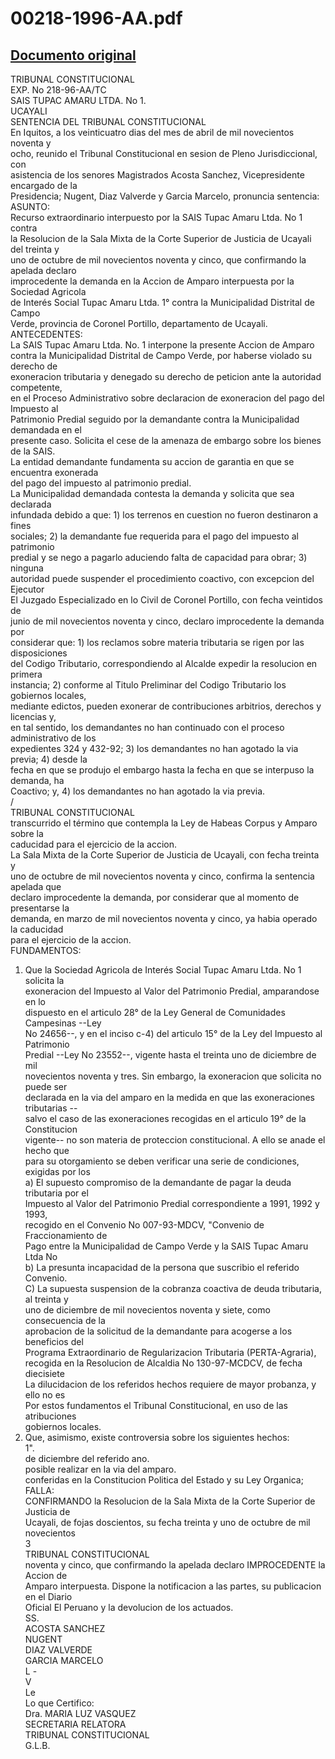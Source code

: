 
00218-1996-AA.pdf
=================
  
[Documento original](https://tc.gob.pe/jurisprudencia/1998/00218-1996-AA.pdf)  
---  
TRIBUNAL CONSTITUCIONAL  
EXP. No 218-96-AA/TC  
SAIS TUPAC AMARU LTDA. No 1.  
UCAYALI  
SENTENCIA DEL TRIBUNAL CONSTITUCIONAL  
En Iquitos, a los veinticuatro dias del mes de abril de mil novecientos noventa y  
ocho, reunido el Tribunal Constitucional en sesion de Pleno Jurisdiccional, con  
asistencia de los senores Magistrados Acosta Sanchez, Vicepresidente encargado de la  
Presidencia; Nugent, Diaz Valverde y Garcia Marcelo, pronuncia sentencia:  
ASUNTO:  
Recurso extraordinario interpuesto por la SAIS Tupac Amaru Ltda. No 1 contra  
la Resolucion de la Sala Mixta de la Corte Superior de Justicia de Ucayali del treinta y  
uno de octubre de mil novecientos noventa y cinco, que confirmando la apelada declaro  
improcedente la demanda en la Accion de Amparo interpuesta por la Sociedad Agricola  
de Interés Social Tupac Amaru Ltda. 1° contra la Municipalidad Distrital de Campo  
Verde, provincia de Coronel Portillo, departamento de Ucayali.  
ANTECEDENTES:  
La SAIS Tupac Amaru Ltda. No. 1 interpone la presente Accion de Amparo  
contra la Municipalidad Distrital de Campo Verde, por haberse violado su derecho de  
exoneracion tributaria y denegado su derecho de peticion ante la autoridad competente,  
en el Proceso Administrativo sobre declaracion de exoneracion del pago del Impuesto al  
Patrimonio Predial seguido por la demandante contra la Municipalidad demandada en el  
presente caso. Solicita el cese de la amenaza de embargo sobre los bienes de la SAIS.  
La entidad demandante fundamenta su accion de garantia en que se encuentra exonerada  
del pago del impuesto al patrimonio predial.  
La Municipalidad demandada contesta la demanda y solicita que sea declarada  
infundada debido a que: 1) los terrenos en cuestion no fueron destinaron a fines  
sociales; 2) la demandante fue requerida para el pago del impuesto al patrimonio  
predial y se nego a pagarlo aduciendo falta de capacidad para obrar; 3) ninguna  
autoridad puede suspender el procedimiento coactivo, con excepcion del Ejecutor  
El Juzgado Especializado en lo Civil de Coronel Portillo, con fecha veintidos de  
junio de mil novecientos noventa y cinco, declaro improcedente la demanda por  
considerar que: 1) los reclamos sobre materia tributaria se rigen por las disposiciones  
del Codigo Tributario, correspondiendo al Alcalde expedir la resolucion en primera  
instancia; 2) conforme al Titulo Preliminar del Codigo Tributario los gobiernos locales,  
mediante edictos, pueden exonerar de contribuciones arbitrios, derechos y licencias y,  
en tal sentido, los demandantes no han continuado con el proceso administrativo de los  
expedientes 324 y 432-92; 3) los demandantes no han agotado la via previa; 4) desde la  
fecha en que se produjo el embargo hasta la fecha en que se interpuso la demanda, ha  
Coactivo; y, 4) los demandantes no han agotado la via previa.  
/  
TRIBUNAL CONSTITUCIONAL  
transcurrido el término que contempla la Ley de Habeas Corpus y Amparo sobre la  
caducidad para el ejercicio de la accion.  
La Sala Mixta de la Corte Superior de Justicia de Ucayali, con fecha treinta y  
uno de octubre de mil novecientos noventa y cinco, confirma la sentencia apelada que  
declaro improcedente la demanda, por considerar que al momento de presentarse la  
demanda, en marzo de mil novecientos noventa y cinco, ya habia operado la caducidad  
para el ejercicio de la accion.  
FUNDAMENTOS:  
1. Que la Sociedad Agricola de Interés Social Tupac Amaru Ltda. No 1 solicita la  
exoneracion del Impuesto al Valor del Patrimonio Predial, amparandose en lo  
dispuesto en el articulo 28° de la Ley General de Comunidades Campesinas --Ley  
No 24656--, y en el inciso c-4) del articulo 15° de la Ley del Impuesto al Patrimonio  
Predial --Ley No 23552--, vigente hasta el treinta uno de diciembre de mil  
novecientos noventa y tres. Sin embargo, la exoneracion que solicita no puede ser  
declarada en la via del amparo en la medida en que las exoneraciones tributarias --  
salvo el caso de las exoneraciones recogidas en el articulo 19° de la Constitucion  
vigente-- no son materia de proteccion constitucional. A ello se anade el hecho que  
para su otorgamiento se deben verificar una serie de condiciones, exigidas por los  
a) El supuesto compromiso de la demandante de pagar la deuda tributaria por el  
Impuesto al Valor del Patrimonio Predial correspondiente a 1991, 1992 y 1993,  
recogido en el Convenio No 007-93-MDCV, "Convenio de Fraccionamiento de  
Pago entre la Municipalidad de Campo Verde y la SAIS Tupac Amaru Ltda No  
b) La presunta incapacidad de la persona que suscribio el referido Convenio.  
C) La supuesta suspension de la cobranza coactiva de deuda tributaria, al treinta y  
uno de diciembre de mil novecientos noventa y siete, como consecuencia de la  
aprobacion de la solicitud de la demandante para acogerse a los beneficios del  
Programa Extraordinario de Regularizacion Tributaria (PERTA-Agraria),  
recogida en la Resolucion de Alcaldia No 130-97-MCDCV, de fecha diecisiete  
La dilucidacion de los referidos hechos requiere de mayor probanza, y ello no es  
Por estos fundamentos el Tribunal Constitucional, en uso de las atribuciones  
gobiernos locales.  
2. Que, asimismo, existe controversia sobre los siguientes hechos:  
1".  
de diciembre del referido ano.  
posible realizar en la via del amparo.  
conferidas en la Constitucion Politica del Estado y su Ley Organica;  
FALLA:  
CONFIRMANDO la Resolucion de la Sala Mixta de la Corte Superior de Justicia de  
Ucayali, de fojas doscientos, su fecha treinta y uno de octubre de mil novecientos  
3  
TRIBUNAL CONSTITUCIONAL  
noventa y cinco, que confirmando la apelada declaro IMPROCEDENTE la Accion de  
Amparo interpuesta. Dispone la notificacion a las partes, su publicacion en el Diario  
Oficial El Peruano y la devolucion de los actuados.  
SS.  
ACOSTA SANCHEZ  
NUGENT  
DIAZ VALVERDE  
GARCIA MARCELO  
L -  
V  
Le  
Lo que Certifico:  
Dra. MARIA LUZ VASQUEZ  
SECRETARIA RELATORA  
TRIBUNAL CONSTITUCIONAL  
G.L.B.